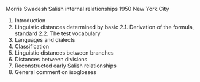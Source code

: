 Morris Swadesh
Salish internal relationships
1950 New York City

1. Introduction
2. Linguistic distances determined by basic
  2.1. Derivation of the formula, standard
  2.2. The test vocabulary
3. Languages and dialects
4. Classification
5. Linguistic distances between branches
6. Distances between divisions
7. Reconstructed early Salish relationships
8. General comment on isoglosses
